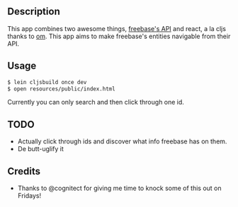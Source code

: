 ## Description
This app combines two awesome things, [freebase's API](https://developers.google.com/freebase/) and
react, a la cljs thanks to [om](https://github.com/swannodette/om). This app aims to make freebase's
entities navigable from their API.

## Usage
```sh
$ lein cljsbuild once dev
$ open resources/public/index.html
```

Currently you can only search and then click through one id.

## TODO
* Actually click through ids and discover what info freebase has on them.
* De butt-uglify it

## Credits
* Thanks to @cognitect for giving me time to knock some of this out on Fridays!
